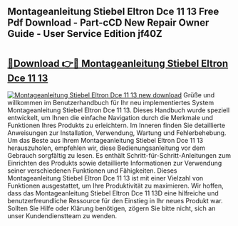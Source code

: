 ## Montageanleitung Stiebel Eltron Dce 11 13 Free Pdf Download - Part-cCD New Repair Owner Guide - User Service Edition jf40Z

# <h2><a href="http://df6xe7.blite.top/?on=Montageanleitung+Stiebel+Eltron+Dce+11+13">🔗Download 👉🔴 Montageanleitung Stiebel Eltron Dce 11 13</a></h2>

[![Montageanleitung Stiebel Eltron Dce 11 13 new download](https://i.imgur.com/lujVjoI.png)](http://df6xe7.blite.top/?on=Montageanleitung+Stiebel+Eltron+Dce+11+13)
Grüße und willkommen im Benutzerhandbuch für Ihr neu implementiertes System Montageanleitung Stiebel Eltron Dce 11 13. Dieses Handbuch wurde speziell entwickelt, um Ihnen die einfache Navigation durch die Merkmale und Funktionen Ihres Produkts zu erleichtern. Im Inneren finden Sie detaillierte Anweisungen zur Installation, Verwendung, Wartung und Fehlerbehebung. Um das Beste aus Ihrem Montageanleitung Stiebel Eltron Dce 11 13 herauszuholen, empfehlen wir, diese Bedienungsanleitung vor dem Gebrauch sorgfältig zu lesen. Es enthält Schritt-für-Schritt-Anleitungen zum Einrichten des Produkts sowie detaillierte Informationen zur Verwendung seiner verschiedenen Funktionen und Fähigkeiten. Dieses Montageanleitung Stiebel Eltron Dce 11 13 ist mit einer Vielzahl von Funktionen ausgestattet, um Ihre Produktivität zu maximieren. Wir hoffen, dass das Montageanleitung Stiebel Eltron Dce 11 13D eine hilfreiche und benutzerfreundliche Ressource für den Einstieg in Ihr neues Produkt war. Sollten Sie Hilfe oder Klärung benötigen, zögern Sie bitte nicht, sich an unser Kundendienstteam zu wenden.
